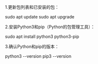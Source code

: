 1.更新包列表和已安装的包：

sudo apt update
sudo apt upgrade

2.安装Python3和pip（Python的包管理工具）：

sudo apt install python3 python3-pip

3.确认Python和pip的版本：

python3 --version
pip3 --version
